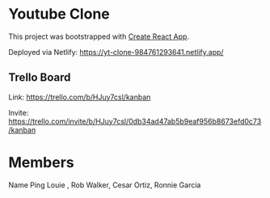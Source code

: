 # Youtube Clone

This project was bootstrapped with [Create React App](https://github.com/facebook/create-react-app).

Deployed via Netlify: https://yt-clone-984761293641.netlify.app/

## Trello Board

Link: https://trello.com/b/HJuy7csl/kanban

Invite: https://trello.com/invite/b/HJuy7csl/0db34ad47ab5b9eaf956b8673efd0c73/kanban

# Members

Name Ping Louie , Rob Walker, Cesar Ortiz, Ronnie Garcia